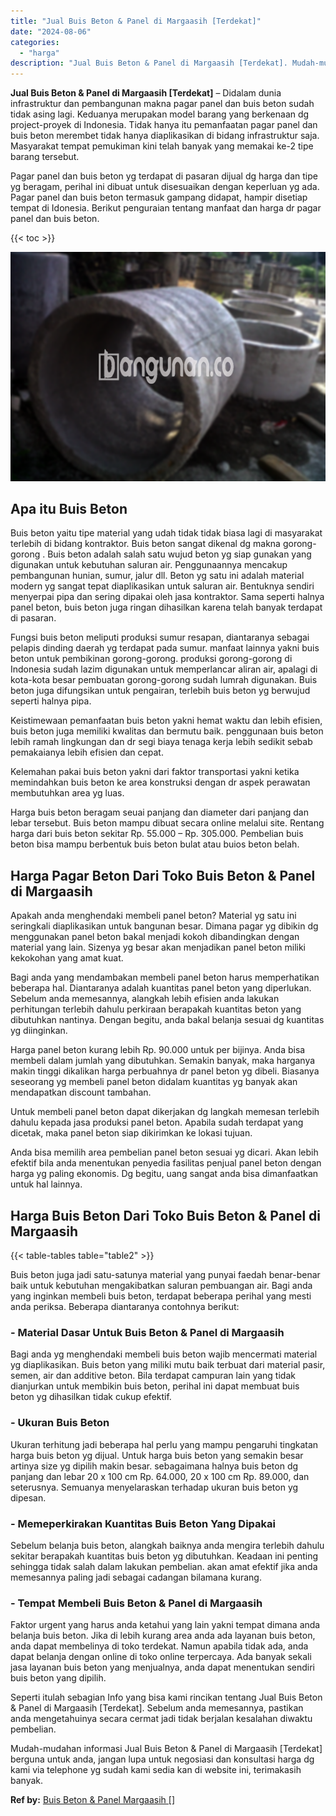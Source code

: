 ```yaml
---
title: "Jual Buis Beton & Panel di Margaasih [Terdekat]"
date: "2024-08-06"
categories: 
  - "harga"
description: "Jual Buis Beton & Panel di Margaasih [Terdekat]. Mudah-mudahan informasi Jual Buis Beton & Panel di Margaasih [Terdekat] berguna untuk anda, jangan lupa un..."
---
```


**Jual Buis Beton & Panel di Margaasih \[Terdekat\]** – Didalam dunia infrastruktur dan pembangunan makna pagar panel dan buis beton sudah tidak asing lagi. Keduanya merupakan model barang yang berkenaan dg project-proyek di Indonesia. Tidak hanya itu pemanfaatan pagar panel dan buis beton merembet tidak hanya diaplikasikan di bidang infrastruktur saja. Masyarakat tempat pemukiman kini telah banyak yang memakai ke-2 tipe barang tersebut.

Pagar panel dan buis beton yg terdapat di pasaran dijual dg harga dan tipe yg beragam, perihal ini dibuat untuk disesuaikan dengan keperluan yg ada. Pagar panel dan buis beton termasuk gampang didapat, hampir disetiap tempat di Idonesia. Berikut penguraian tentang manfaat dan harga dr pagar panel dan buis beton.

{{< toc >}}

![Jual Buis Beton & Panel di Margaasih [Terdekat]](/images/jual-panel-buis-beton-murah-32.png)

## Apa itu Buis Beton

Buis beton yaitu tipe material yang udah tidak tidak biasa lagi di masyarakat terlebih di bidang kontraktor. Buis beton sangat dikenal dg makna gorong-gorong . Buis beton adalah salah satu wujud beton yg siap gunakan yang digunakan untuk kebutuhan saluran air. Penggunaannya mencakup pembangunan hunian, sumur, jalur dll. Beton yg satu ini adalah material modern yg sangat tepat diaplikasikan untuk saluran air. Bentuknya sendiri menyerpai pipa dan sering dipakai oleh jasa kontraktor. Sama seperti halnya panel beton, buis beton juga ringan dihasilkan karena telah banyak terdapat di pasaran.

Fungsi buis beton meliputi produksi sumur resapan, diantaranya sebagai pelapis dinding daerah yg terdapat pada sumur. manfaat lainnya yakni buis beton untuk pembikinan gorong-gorong. produksi gorong-gorong di Indonesia sudah lazim digunakan untuk memperlancar aliran air, apalagi di kota-kota besar pembuatan gorong-gorong sudah lumrah digunakan. Buis beton juga difungsikan untuk pengairan, terlebih buis beton yg berwujud seperti halnya pipa.

Keistimewaan pemanfaatan buis beton yakni hemat waktu dan lebih efisien, buis beton juga memiliki kwalitas dan bermutu baik. penggunaan buis beton lebih ramah lingkungan dan dr segi biaya tenaga kerja lebih sedikit sebab pemakaianya lebih efisien dan cepat.

Kelemahan pakai buis beton yakni dari faktor transportasi yakni ketika memindahkan buis beton ke area konstruksi dengan dr aspek perawatan membutuhkan area yg luas.

Harga buis beton beragam seuai panjang dan diameter dari panjang dan lebar tersebut. Buis beton mampu dibuat secara online melalui site. Rentang harga dari buis beton sekitar Rp. 55.000 – Rp. 305.000. Pembelian buis beton bisa mampu berbentuk buis beton bulat atau buios beton belah.

## Harga Pagar Beton Dari Toko Buis Beton & Panel di Margaasih

Apakah anda menghendaki membeli panel beton? Material yg satu ini seringkali diaplikasikan untuk bangunan besar. Dimana pagar yg dibikin dg menggunakan panel beton bakal menjadi kokoh dibandingkan dengan material yang lain. Sizenya yg besar akan menjadikan panel beton miliki kekokohan yang amat kuat.

Bagi anda yang mendambakan membeli panel beton harus memperhatikan beberapa hal. Diantaranya adalah kuantitas panel beton yang diperlukan. Sebelum anda memesannya, alangkah lebih efisien anda lakukan perhitungan terlebih dahulu perkiraan berapakah kuantitas beton yang dibutuhkan nantinya. Dengan begitu, anda bakal belanja sesuai dg kuantitas yg diinginkan.

Harga panel beton kurang lebih Rp. 90.000 untuk per bijinya. Anda bisa membeli dalam jumlah yang dibutuhkan. Semakin banyak, maka harganya makin tinggi dikalikan harga perbuahnya dr panel beton yg dibeli. Biasanya seseorang yg membeli panel beton didalam kuantitas yg banyak akan mendapatkan discount tambahan.

Untuk membeli panel beton dapat dikerjakan dg langkah memesan terlebih dahulu kepada jasa produksi panel beton. Apabila sudah terdapat yang dicetak, maka panel beton siap dikirimkan ke lokasi tujuan.

Anda bisa memilih area pembelian panel beton sesuai yg dicari. Akan lebih efektif bila anda menentukan penyedia fasilitas penjual panel beton dengan harga yg paling ekonomis. Dg begitu, uang sangat anda bisa dimanfaatkan untuk hal lainnya.

## Harga Buis Beton Dari Toko Buis Beton & Panel di Margaasih

{{< table-tables table="table2" >}}

Buis beton juga jadi satu-satunya material yang punyai faedah benar-benar baik untuk kebutuhan mengakibatkan saluran pembuangan air. Bagi anda yang inginkan membeli buis beton, terdapat beberapa perihal yang mesti anda periksa. Beberapa diantaranya contohnya berikut:

### \- Material Dasar Untuk Buis Beton & Panel di Margaasih

Bagi anda yg menghendaki membeli buis beton wajib mencermati material yg diaplikasikan. Buis beton yang miliki mutu baik terbuat dari material pasir, semen, air dan additive beton. Bila terdapat campuran lain yang tidak dianjurkan untuk membikin buis beton, perihal ini dapat membuat buis beton yg dihasilkan tidak cukup efektif.

### \- Ukuran Buis Beton

Ukuran terhitung jadi beberapa hal perlu yang mampu pengaruhi tingkatan harga buis beton yg dijual. Untuk harga buis beton yang semakin besar artinya size yg dipilih makin besar. sebagaimana halnya buis beton dg panjang dan lebar 20 x 100 cm Rp. 64.000, 20 x 100 cm Rp. 89.000, dan seterusnya. Semuanya menyelaraskan terhadap ukuran buis beton yg dipesan.

### \- Memeperkirakan Kuantitas Buis Beton Yang Dipakai

Sebelum belanja buis beton, alangkah baiknya anda mengira terlebih dahulu sekitar berapakah kuantitas buis beton yg dibutuhkan. Keadaan ini penting sehingga tidak salah dalam lakukan pembelian. akan amat efektif jika anda memesannya paling jadi sebagai cadangan bilamana kurang.

### \- Tempat Membeli Buis Beton & Panel di Margaasih

Faktor urgent yang harus anda ketahui yang lain yakni tempat dimana anda belanja buis beton. Jika di lebih kurang area anda ada layanan buis beton, anda dapat membelinya di toko terdekat. Namun apabila tidak ada, anda dapat belanja dengan online di toko online terpercaya. Ada banyak sekali jasa layanan buis beton yang menjualnya, anda dapat menentukan sendiri buis beton yang dipilih.

Seperti itulah sebagian Info yang bisa kami rincikan tentang Jual Buis Beton & Panel di Margaasih \[Terdekat\]. Sebelum anda memesannya, pastikan anda mengetahuinya secara cermat jadi tidak berjalan kesalahan diwaktu pembelian.

Mudah-mudahan informasi Jual Buis Beton & Panel di Margaasih \[Terdekat\] berguna untuk anda, jangan lupa untuk negosiasi dan konsultasi harga dg kami via telephone yg sudah kami sedia kan di website ini, terimakasih banyak.

**Ref by:** [Buis Beton & Panel Margaasih []](https://id.wikipedia.org/wiki/Buis)

